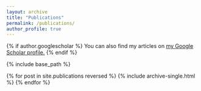 ```yaml
---
layout: archive
title: "Publications"
permalink: /publications/
author_profile: true
---
```


{% if author.googlescholar %}
  You can also find my articles on <u><a href="{{
https://scholar.google.com/citations?view_op=search_authors&mauthors=lizeth+tamayo&hl=en&oi=ao}}">my Google Scholar profile</a>.</u>
{% endif %}

{% include base_path %}

{% for post in site.publications reversed %}
  {% include archive-single.html %}
{% endfor %}
